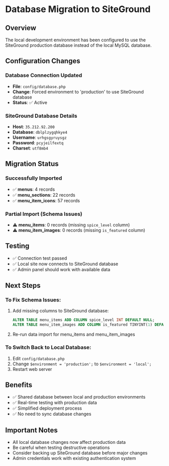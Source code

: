 # Database Migration to SiteGround

## Overview
The local development environment has been configured to use the SiteGround production database instead of the local MySQL database.

## Configuration Changes

### Database Connection Updated
- **File**: `config/database.php`
- **Change**: Forced environment to 'production' to use SiteGround database
- **Status**: ✅ Active

### SiteGround Database Details
- **Host**: `35.212.92.200`
- **Database**: `dblplzygqhkye4`
- **Username**: `urhgsgyruysgz`
- **Password**: `pcyjeilfextq`
- **Charset**: `utf8mb4`

## Migration Status

### Successfully Imported
- ✅ **menus**: 4 records
- ✅ **menu_sections**: 22 records  
- ✅ **menu_item_icons**: 57 records

### Partial Import (Schema Issues)
- ⚠️ **menu_items**: 0 records (missing `spice_level` column)
- ⚠️ **menu_item_images**: 0 records (missing `is_featured` column)

## Testing
- ✅ Connection test passed
- ✅ Local site now connects to SiteGround database
- ✅ Admin panel should work with available data

## Next Steps

### To Fix Schema Issues:
1. Add missing columns to SiteGround database:
   ```sql
   ALTER TABLE menu_items ADD COLUMN spice_level INT DEFAULT NULL;
   ALTER TABLE menu_item_images ADD COLUMN is_featured TINYINT(1) DEFAULT 0;
   ```

2. Re-run data import for menu_items and menu_item_images

### To Switch Back to Local Database:
1. Edit `config/database.php`
2. Change `$environment = 'production';` to `$environment = 'local';`
3. Restart web server

## Benefits
- ✅ Shared database between local and production environments
- ✅ Real-time testing with production data
- ✅ Simplified deployment process
- ✅ No need to sync database changes

## Important Notes
- All local database changes now affect production data
- Be careful when testing destructive operations
- Consider backing up SiteGround database before major changes
- Admin credentials work with existing authentication system
